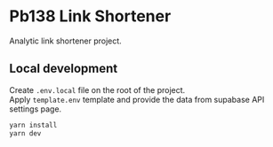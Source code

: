 # Pb138 Link Shortener

Analytic link shortener project.

## Local development
Create `.env.local` file on the root of the project.  
Apply `template.env` template and provide the data from supabase API settings page.

```bash
yarn install
yarn dev
```
